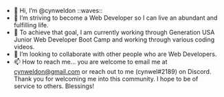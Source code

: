 - 👋 Hi, I’m @cynweldon ::waves::  
- 👀 I’m striving to become a Web Developer so I can live an abundant and fulfilling life.
- 🌱 To achieve that goal, I am currently working through Generation USA Junior Web Developer Boot Camp and working through various coding videos.
- 💞️ I’m looking to collaborate with other people who are Web Developers.
- 📫 How to reach me... you are welcome to email me at cynweldon@gmail.com or reach out to me (cynwel#2189) on Discord.  Thank you for welcoming me into this community.  I hope to be of service to others.  Blessings!

<!---
cynweldon/cynweldon is a ✨ special ✨ repository because its `README.md` (this file) appears on your GitHub profile.
You can click the Preview link to take a look at your changes.
--->
